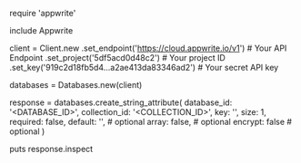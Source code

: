 require 'appwrite'

include Appwrite

client = Client.new
    .set_endpoint('https://cloud.appwrite.io/v1') # Your API Endpoint
    .set_project('5df5acd0d48c2') # Your project ID
    .set_key('919c2d18fb5d4...a2ae413da83346ad2') # Your secret API key

databases = Databases.new(client)

response = databases.create_string_attribute(
    database_id: '<DATABASE_ID>',
    collection_id: '<COLLECTION_ID>',
    key: '',
    size: 1,
    required: false,
    default: '<DEFAULT>', # optional
    array: false, # optional
    encrypt: false # optional
)

puts response.inspect

